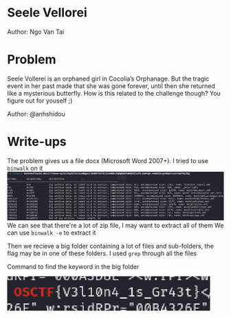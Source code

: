 # Seele Vellorei
Author: Ngo Van Tai

# Problem
Seele Vollerei is an orphaned girl in Cocolia’s Orphanage. But the tragic event in her past made that she was gone forever, until then she returned like a mysterious butterfly. How is this related to the challenge though? You figure out for youself ;)

Author: @anhshidou

# Write-ups
The problem gives us a file docx (Microsoft Word 2007+). I tried to use `binwalk` on it
![Alt text](image.png)
We can see that there're a lot of zip file, I may want to extract all of them 
We can use `binwalk -e` to extract it

Then we recieve a big folder containing a lot of files and sub-folders, the flag may be in one of these folders. I used `grep` through all the files

Command to find the keyword in the big folder

![Alt text](image-1.png)